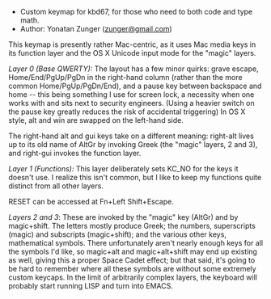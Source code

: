 * Custom keymap for kbd67, for those who need to both code and type math.
* Author: Yonatan Zunger (zunger@gmail.com)

This keymap is presently rather Mac-centric, as it uses Mac media keys in its function layer and the
OS X Unicode input mode for the "magic" layers.

*Layer 0 (Base QWERTY):* The layout has a few minor quirks: grave escape, Home/End/PgUp/PgDn in the
right-hand column (rather than the more common Home/PgUp/PgDn/End), and a pause key between
backspace and home -- this being something I use for screen lock, a necessity when one works with
and sits next to security engineers. (Using a heavier switch on the pause key greatly reduces the
risk of accidental triggering) In OS X style, alt and win are swapped on the left-hand side.

The right-hand alt and gui keys take on a different meaning: right-alt lives up to its old name of
AltGr by invoking Greek (the "magic" layers, 2 and 3), and right-gui invokes the function layer.

*Layer 1 (Functions):* This layer deliberately sets KC_NO for the keys it doesn't use. I realize
this isn't common, but I like to keep my functions quite distinct from all other layers.

RESET can be accessed at Fn+Left Shift+Escape.

*Layers 2 and 3*: These are invoked by the "magic" key (AltGr) and by magic+shift. The
letters mostly produce Greek; the numbers, superscripts (magic) and subscripts (magic+shift); and
the various other keys, mathematical symbols. There unfortunately aren't nearly enough keys for all
the symbols I'd like, so magic+alt and magic+alt+shift may end up existing as well, giving this a
proper Space Cadet effect; but that said, it's going to be hard to remember where all these symbols
are without some extremely custom keycaps. In the limit of arbitrarily complex layers, the keyboard
will probably start running LISP and turn into EMACS.
